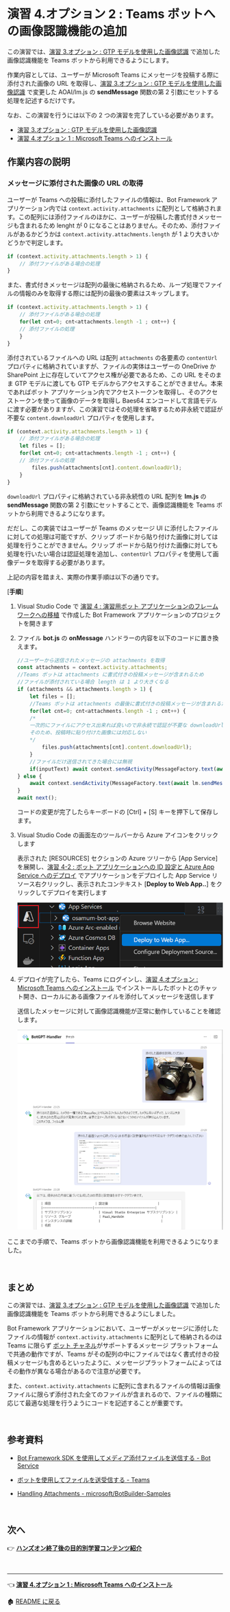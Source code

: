 # 演習 4.オプション 2 : Teams ボットへの画像認識機能の追加

この演習では、[演習 3.オプション : GTP モデルを使用した画像認識](Ex03-op-1.md#%E6%BC%94%E7%BF%92-3%E3%82%AA%E3%83%97%E3%82%B7%E3%83%A7%E3%83%B3--gtp-%E3%83%A2%E3%83%87%E3%83%AB%E3%82%92%E4%BD%BF%E7%94%A8%E3%81%97%E3%81%9F%E7%94%BB%E5%83%8F%E8%AA%8D%E8%AD%98) で追加した画像認識機能を Teams ボットから利用できるようにします。

作業内容としては、ユーザーが Microsoft Teams にメッセージを投稿する際に添付された画像の URL を取得し、[演習 3.オプション : GTP モデルを使用した画像認識](Ex03-op-1.md#%E6%BC%94%E7%BF%92-3%E3%82%AA%E3%83%97%E3%82%B7%E3%83%A7%E3%83%B3--gtp-%E3%83%A2%E3%83%87%E3%83%AB%E3%82%92%E4%BD%BF%E7%94%A8%E3%81%97%E3%81%9F%E7%94%BB%E5%83%8F%E8%AA%8D%E8%AD%98) で変更した AOAI/lm.js の **sendMessage** 関数の第 2 引数にセットする処理を記述するだけです。

なお、この演習を行うには以下の 2 つの演習を完了している必要があります。

* [演習 3.オプション : GTP モデルを使用した画像認識](Ex03-op-1.md#%E6%BC%94%E7%BF%92-3%E3%82%AA%E3%83%97%E3%82%B7%E3%83%A7%E3%83%B3--gtp-%E3%83%A2%E3%83%87%E3%83%AB%E3%82%92%E4%BD%BF%E7%94%A8%E3%81%97%E3%81%9F%E7%94%BB%E5%83%8F%E8%AA%8D%E8%AD%98) 
* [演習 4.オプション 1 : Microsoft Teams へのインストール](Ex04-op-1.md)

## 作業内容の説明

### メッセージに添付された画像の URL の取得

ユーザーが Teams への投稿に添付したファイルの情報は、Bot Framework アプリケーション内では `context.activity.attachments` に配列として格納されます。この配列には添付ファイルのほかに、ユーザーが投稿した書式付きメッセージも含まれるため lenght が 0 になることはありません。そのため、添付ファイルがあるかどうかは `context.activity.attachments.length` が 1 より大きいかどうかで判定します。

```javascript
if (context.activity.attachments.length > 1) {
    // 添付ファイルがある場合の処理
}
```

また、書式付きメッセージは配列の最後に格納されるため、ループ処理でファイルの情報のみを取得する際には配列の最後の要素はスキップします。

```javascript
if (context.activity.attachments.length > 1) {
    // 添付ファイルがある場合の処理
    for(let cnt=0; cnt<attachments.length -1 ; cnt++) {
    // 添付ファイルの処理
    }
}
```

添付されているファイルへの URL は配列 `attachments` の各要素の `contentUrl` プロパティに格納されていますが、ファイルの実体はユーザーの OneDrive か SharePoint 上に存在していてアクセス権が必要であるため、この URL をそのまま GTP モデルに渡しても GTP モデルからアクセスすることができません。本来であればボット アプリケーション内でアクセストークンを取得し、そのアクセストークンを使って画像のデータを取得し Baes64 エンコードして言語モデルに渡す必要がありますが、この演習ではその処理を省略するため非永続で認証が不要な `content.downloadUrl` プロパティを使用します。

```javascript
if (context.activity.attachments.length > 1) {
    // 添付ファイルがある場合の処理
    let files = []; 
    for(let cnt=0; cnt<attachments.length -1 ; cnt++) {
    // 添付ファイルの処理
        files.push(attachments[cnt].content.downloadUrl);
    }
}
```

`downloadUrl` プロパティに格納されている非永続性の URL 配列を **lm.js** の **sendMessage** 関数の第 2 引数にセットすることで、画像認識機能を Teams ボットから利用できるようになります。

だだし、この実装ではユーザーが Teams のメッセージ UI に添付したファイルに対しての処理は可能ですが、クリップ ボードから貼り付けた画像に対しては処理を行うことができません。クリップ ボードから貼り付けた画像に対しても処理を行いたい場合は認証処理を追加し、`contentUrl` プロパティを使用して画像データを取得する必要があります。

上記の内容を踏まえ、実際の作業手順は以下の通りです。

\[**手順**\]

1. Visual Studio Code で [演習 4 : 演習用ボット アプリケーションのフレームワークへの移植](Ex04-0.md) で作成した Bot Framework アプリケーションのプロジェクトを開きます

2. ファイル **bot.js** の **onMessage** ハンドラーの内容を以下のコードに置き換えます。

    ```javascript
    //ユーザーから送信されたメッセージの attachments を取得
    const attachments = context.activity.attachments;
    //Teams ボットは attachments に書式付きの投稿メッセージが含まれるため
    //ファイルが添付されている場合 length は 1 より大きくなる
    if (attachments && attachments.length > 1) {              
        let files = [];  
        //Teams ボットは attachments の最後に書式付きの投稿メッセージが含まれるため、最後の要素は無視
        for(let cnt=0; cnt<attachments.length -1 ; cnt++) {
        /*
        一次的にファイルにアクセス出来れば良いので非永続で認証が不要な downloadUrl プロパティを使用
        そのため、投稿時に貼り付けた画像には対応しない
        */
            files.push(attachments[cnt].content.downloadUrl);
        }
        //ファイルだけ送信されてきた場合には無視
        if(inputText) await context.sendActivity(MessageFactory.text(await lm.sendMessage(await rag.findIndex(inputText),files)));
    } else {
        await context.sendActivity(MessageFactory.text(await lm.sendMessage(await rag.findIndex(inputText))));
    }
    await next();
    ```

    コードの変更が完了したらキーボードの \[Ctrl\] + \[S\] キーを押下して保存します。

3. Visual Studio Code の画面左のツールバーから Azure アイコンをクリックします

    表示された \[RESOURCES\] セクションの Azure ツリーから \[App Service\] を展開し、[演習 4-2 : ボット アプリケーションへの ID 設定と Azure App Service へのデプロイ](https://github.com/osamum/AOAI-first-step-for-Developer/blob/img-recog/Ex04-2.md#%E3%82%BF%E3%82%B9%E3%82%AF-2--%E3%83%9C%E3%83%83%E3%83%88-%E3%82%A2%E3%83%97%E3%83%AA%E3%82%B1%E3%83%BC%E3%82%B7%E3%83%A7%E3%83%B3%E3%81%B8%E3%81%AE-id-%E8%A8%AD%E5%AE%9A%E3%81%A8-azure-app-service-%E3%81%B8%E3%81%AE%E3%83%87%E3%83%97%E3%83%AD%E3%82%A4) でアプリケーションをデプロイした App Service リソース右クリックし、表示されたコンテキスト \[**Deploy to Web App..**\] をクリックしてデプロイを実行します

    ![ボットアプリケーションの再デプロイ](images/VSCode_deployWebApp.png)

4. デプロイが完了したら、Teams にログインし、[演習 4.オプション : Microsoft Teams へのインストール](Ex04-op-1.md) でインストールしたボットとのチャット開き、ローカルにある画像ファイルを添付してメッセージを送信します

    送信したメッセージに対して画像認識機能が正常に動作していることを確認します。

    ![Teams ボットでの画像認識](images/teams_imgeRecog.png)


ここまでの手順で、Teams ボットから画像認識機能を利用できるようになりました。

<br>

## まとめ

この演習では、[演習 3.オプション : GTP モデルを使用した画像認識](Ex03-op-1.md#%E6%BC%94%E7%BF%92-3%E3%82%AA%E3%83%97%E3%82%B7%E3%83%A7%E3%83%B3--gtp-%E3%83%A2%E3%83%87%E3%83%AB%E3%82%92%E4%BD%BF%E7%94%A8%E3%81%97%E3%81%9F%E7%94%BB%E5%83%8F%E8%AA%8D%E8%AD%98) で追加した画像認識機能を Teams ボットから利用できるようにしました。

Bot Framework アプリケーションにおいて、ユーザーがメッセージに添付したファイルの情報が `context.activity.attachments` に配列として格納されるのは Teams に限らず [ボット チャネル](https://learn.microsoft.com/ja-jp/azure/bot-service/bot-service-channels-reference?view=azure-bot-service-4.0#activity-support-by-channel)がサポートするメッセージ プラットフォームで共通の動作ですが、Teams がその配列の中にファイルではなく書式付きの投稿メッセージも含めるといったように、メッセージプラットフォームによってはその動作が異なる場合があるので注意が必要です。

また、`context.activity.attachments` に配列に含まれるファイルの情報は画像ファイルに限らず添付された全てのファイルが含まれるので、ファイルの種類に応じて最適な処理を行うようにコードを記述することが重要です。

<br>

## 参考資料

* [Bot Framework SDK を使用してメディア添付ファイルを送信する - Bot Service](https://learn.microsoft.com/ja-jp/azure/bot-service/bot-builder-howto-add-media-attachments?view=azure-bot-service-4.0&tabs=javascript)

* [ボットを使用してファイルを送受信する - Teams](https://learn.microsoft.com/ja-jp/microsoftteams/platform/bots/how-to/bots-filesv4)

* [Handling Attachments - microsoft/BotBuilder-Samples](https://github.com/microsoft/BotBuilder-Samples/tree/main/samples/javascript_nodejs/15.handling-attachments)

<br>

## 次へ

👉 [**ハンズオン終了後の目的別学習コンテンツ紹介**](NextLearn.md)

<br>

<hr>

👈 [**演習 4.オプション 1 : Microsoft Teams へのインストール** ](Ex04-op-1.md)

🏚️ [README に戻る](README.md)

